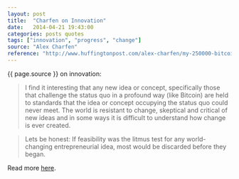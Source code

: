 ```yaml
---
layout: post
title:  "Charfen on Innovation"
date:   2014-04-21 19:43:00
categories: posts quotes
tags: ["innovation", "progress", "change"]
source: "Alex Charfen"
reference: "http://www.huffingtonpost.com/alex-charfen/my-250000-bitcoin-gamble_b_5175187.html"
---
```


{{ page.source }} on innovation:

> I find it interesting that any new idea or concept, specifically those that challenge the status quo in a profound way (like Bitcoin) are held to standards that the idea or concept occupying the status quo could never meet. The world is resistant to change, skeptical and critical of new ideas and in some ways it is difficult to understand how change is ever created.

> Lets be honest: If feasibility was the litmus test for any world-changing entrepreneurial idea, most would be discarded before they began.

Read more [here]({{page.reference}}).
